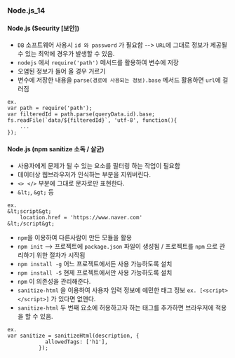 ### Node.js_14

#### Node.js (Security [보안])
- `DB` 소프트웨어 사용시 `id 와 password` 가 필요함 --> `URL`에 그대로 정보가 제공될 수 있는 최악에 경우가 발생할 수 있음.
- `nodejs` 에서 `require('path')` 메서드를 활용하여 변수에 저장
- 오염된 정보가 들어 올 경우 거르기
- 변수에 저장한 내용을 `parse(경로에 사용되는 정보).base` 메서드 활용하면 `url`에 걸러짐
```
ex.
var path = require('path');
var filteredId = path.parse(queryData.id).base;
fs.readFile(`data/${filteredId}`, 'utf-8', function(){
    ...
});
```
#### Node.js (npm sanitize 소독 / 살균)
- 사용자에게 문제가 될 수 있는 요소를 필터링 하는 작업이 필요함
- 데이터상 웹브라우저가 인식하는 부분을 지워버린다.
- `<> </>` 부분에 그대로 문자로만 표현한다.
- `&lt;`, `&gt;` 등
```
ex.
&lt;script&gt;
    location.href = 'https://www.naver.com'
&lt;/script&gt;
```
- `npm`을 이용하여 다른사람이 만든 모듈을 활용
- `npm init` --> 프로젝트에 `package.json` 파일이 생성됨 / 프로젝트를 `npm` 으로 관리하기 위한 절차가 시작됨
- `npm install -g` 어느 프로젝트에서든 사용 가능하도록 설치
- `npm install -S` 현제 프로젝트에서만 사용 가능하도록 설치
- `npm` 이 의존성을 관리해준다.
- `sanitize-html` 을 이용하여 사용자 입력 정보에 예민한 태그 정보 `ex. [<script></script>]` 가 있다면 없앤다.
- `sanitize-html` 두 번째 요소에 허용하고자 하는 태그를 추가하면 브라우저에 적용을 할 수 있음.
```
ex. 
var sanitize = sanitizeHtml(description, {
            allowedTags: ['h1'],
          });
```